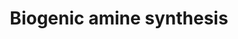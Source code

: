 ---
annotations:
- type: Pathway Ontology
  value: biogenic amine biosynthetic pathway
authors:
- AlexanderPico
- MaintBot
- Thomas
- Christine Chichester
- Mkutmon
- Eweitz
description: 'Biogenic amines are one of two broad classes of classical neurotransmitters
  (the other being amino acids) and include: acetylcholine, serotonin, histamine,
  and the catecholamines epinephrine, norepinephrine, and dopamine.   Source: http://www.whatislife.com/reader2/Metabolism/pathway/Neurotransmitter.html'
last-edited: 2021-05-16
organisms:
- Rattus norvegicus
redirect_from:
- /index.php/Pathway:WP323
- /instance/WP323
schema-jsonld:
- '@context': https://schema.org/
  '@id': https://wikipathways.github.io/pathways/WP323.html
  '@type': Dataset
  creator:
    '@type': Organization
    name: WikiPathways
  description: 'Biogenic amines are one of two broad classes of classical neurotransmitters
    (the other being amino acids) and include: acetylcholine, serotonin, histamine,
    and the catecholamines epinephrine, norepinephrine, and dopamine.   Source: http://www.whatislife.com/reader2/Metabolism/pathway/Neurotransmitter.html'
  keywords:
  - ACHE
  - Dbh
  - Serotonin
  - Gad2
  - Dopamine
  - GABA
  - Epinephrine
  - Tph1
  - Glutamate
  - 5-hydroxy-tryptophan
  - Pah
  - Phenylalanine
  - Asmt
  - Chat
  - Ddc
  - Acetylserotonin
  - Comt
  - L-DOPA
  - Tyrosine
  - Melatonin
  - PNMT
  - Maoa
  - Acetylcholine
  - Choline
  - Tryptophan
  - Norepinephrine
  - Gad1
  - Hdc
  - Histamine
  - Histidine
  - Aanat
  - Th
  license: CC0
  name: Biogenic amine synthesis
seo: CreativeWork
title: Biogenic amine synthesis
wpid: WP323
---
